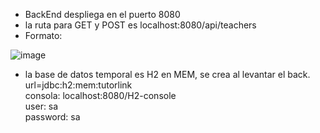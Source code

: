 - BackEnd despliega en el puerto 8080
- la ruta para GET y POST es localhost:8080/api/teachers
- Formato:  

 ![image](https://github.com/manuelherreram/tutor-link-back/assets/97056237/02619c5f-0210-448d-90a9-d9cc041a2f37)

- la base de datos temporal es H2 en MEM, se crea al levantar el back.
  url=jdbc:h2:mem:tutorlink  
  consola: localhost:8080/H2-console  
      user: sa  
      password: sa
